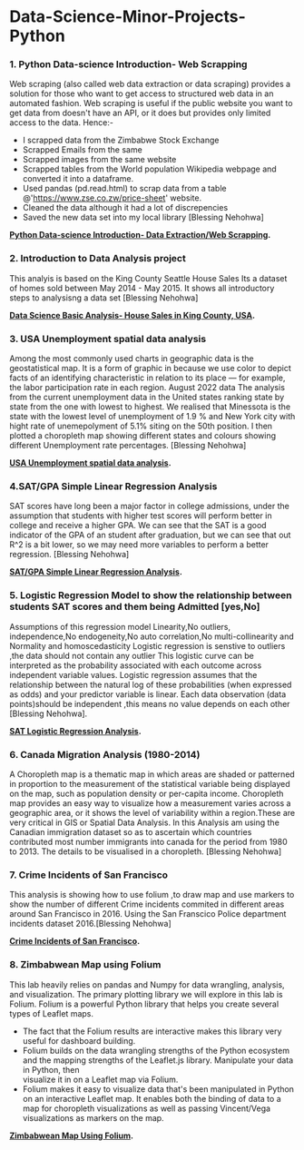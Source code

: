 # Data-Science-Minor-Projects-Python

### 1. Python Data-science Introduction- Web Scrapping
Web scraping (also called web data extraction or data scraping) provides a solution for those who want to get access to structured web data in an automated fashion. 
Web scraping is useful if the public website you want to get data from doesn't have an API, or it does but provides only limited access to the data.
Hence:-
- I scrapped data from the Zimbabwe Stock Exchange
- Scrapped Emails from the same
- Scrapped images from the same website
- Scrapped tables from the World population Wikipedia webpage and converted it into a dataframe.
- Used pandas (pd.read.html) to scrap data from a table @'https://www.zse.co.zw/price-sheet' website.
- Cleaned the data although it had a lot of discrepencies 
- Saved the new data set into my local library [Blessing Nehohwa]

**[Python Data-science Introduction- Data Extraction/Web Scrapping](https://github.com/BlessingNehohwa/Data-Science-Mini-Real-World-Projects-Python/blob/main/Webscrapping%20Data%20Extraction.ipynb
).**



### 2. Introduction to Data Analysis project
This analyis is based on the King County Seattle House Sales Its a dataset of homes sold between May 2014 - May 2015.
It shows all introductory steps to analysisng a data set [Blessing Nehohwa]

**[Data Science Basic Analysis- House Sales in King County, USA](https://github.com/BlessingNehohwa/Data-Science-Minor-Projects-Python/blob/main/Data%20Science%20Basic%20Analysis-%20House%20Sales%20in%20King%20County%2C%20USA.ipynb
).**



### 3. USA Unemployment spatial data analysis
Among the most commonly used charts in geographic data is the geostatistical map. It is a form of graphic in because we use color to depict facts of an identifying characteristic in relation to its place — for example, the labor participation rate in each region.
August 2022 data
The analysis from the current unemployment data in the United states ranking state by state from the one with lowest to highest.
We realised that Minessota is the state with the lowest level of unemployment of 1.9 % and New York city with hight rate of unemepolyment of 5.1% siting on the 50th position.
I then plotted a choropleth map showing different states and colours showing different Unemployment rate percentages. [Blessing Nehohwa]

**[USA Unemployment spatial data analysis](https://github.com/BlessingNehohwa/Data-Science-Minor-Projects-Python/blob/main/USA%20Unemployment%20Spatial%20Data%20Analysis.ipynb
).**


### 4.SAT/GPA Simple Linear Regression Analysis
SAT scores have long been a major factor in college admissions, under the assumption that students with higher test scores will perform better in college and receive a higher GPA. We can see that the SAT is a good indicator of the GPA of an student after graduation, but we can see that out R^2 is a bit lower, so we may need more variables to perform a better regression. [Blessing Nehohwa]

**[SAT/GPA Simple Linear Regression Analysis](
https://github.com/BlessingNehohwa/Data-Science-Minor-Projects-Python/blob/main/Regression%20analysis.ipynb
).**



### 5. Logistic Regression Model to show the relationship between students SAT scores and them being Admitted [yes,No]
Assumptions of this regression model Linearity,No outliers, independence,No endogeneity,No auto correlation,No multi-collinearity and Normality and homoscedasticity Logistic regression is senstive to outliers ,the data should not contain any outlier This logistic curve can be interpreted as the probability associated with each outcome across independent variable values. Logistic regression assumes that the relationship between the natural log of these probabilities (when expressed as odds) and your predictor variable is linear. Each data observation (data points)should be independent ,this means no value depends on each other [Blessing Nehohwa].

**[SAT Logistic Regression Analysis](https://github.com/BlessingNehohwa/Data-Science-Minor-Projects-Python/blob/main/Logistic%20Regression%20Model-Blessing.ipynb
).**

### 6. Canada Migration Analysis (1980-2014)
A Choropleth map is a thematic map in which areas are shaded or patterned in proportion to the measurement of the statistical variable being displayed on the map, such as population density or per-capita income. Choropleth map provides an easy way to visualize how a measurement varies across a geographic area, or it shows the level of variability within a region.These are very critical in GIS or Spatial Data Analysis. In this Analysis am using the Canadian immigration dataset so as to ascertain which countries contributed most number immigrants into canada for the period from 1980 to 2013. The details to be visualised in a choropleth. [Blessing Nehohwa]


### 7. Crime Incidents of San Francisco

This analysis is showing how to use folium ,to draw map and use markers to show the number of different Crime incidents commited in different areas around San Francisco in 2016. Using the San Franscico Police department incidents dataset 2016.[Blessing Nehohwa]

**[Crime Incidents of San Francisco](https://nbviewer.org/github/BlessingNehohwa/Data-Science-Minor-Projects-Python/blob/main/Crime%20Incidents%20of%20San%20Francisco%20Map%20with%20markers.ipynb).**


### 8. Zimbabwean Map using Folium

This lab heavily relies on pandas and Numpy for data wrangling, analysis, and visualization. The primary plotting library we will explore in this lab is Folium.
Folium is a powerful Python library that helps you create several types of Leaflet maps. 
- The fact that the Folium results are interactive makes this library very useful for dashboard building.
- Folium builds on the data wrangling strengths of the Python ecosystem and the mapping strengths of the Leaflet.js library. Manipulate your data in Python, then  
  visualize it in on a Leaflet map via Folium.
- Folium makes it easy to visualize data that's been manipulated in Python on an interactive Leaflet map. It enables both the binding of data to a map for choropleth 
  visualizations as well as passing Vincent/Vega visualizations as markers on the map.

**[Zimbabwean Map Using Folium](https://nbviewer.org/github/BlessingNehohwa/Data-Science-Minor-Projects-Python/blob/main/Zimbabwean%20Maps%20using%20Folium.ipynb).**

